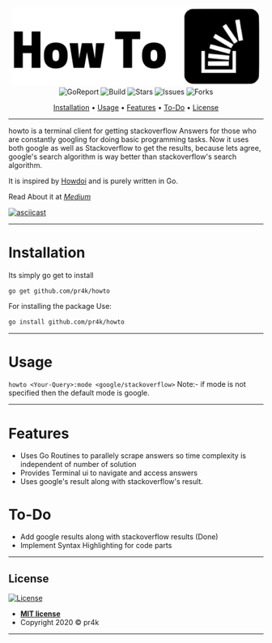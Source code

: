 

<p align="center">
    <img src="images/logo.png" width="490" alt"howto" >
    <br>
    <img src="https://goreportcard.com/badge/github.com/pr4k/howto"
        alt="GoReport">
    <img src="https://travis-ci.com/pr4k/howto.svg?branch=master" alt="Build">
    <img src="https://img.shields.io/github/stars/pr4k/howto" alt="Stars">
    <img src="https://img.shields.io/github/issues/pr4k/howto" alt="Issues">
    <img src="https://img.shields.io/github/forks/pr4k/howto" alt="Forks">
</p>
<p align="center">
    <a href="#installation">Installation</a> •
    <a href="#usage">Usage</a> •
    <a href="#features">Features</a> •
    <a href="#to-do">To-Do</a> •
    <a href="#license">License</a>
</p>

---
howto is a terminal client for getting stackoverflow Answers for those who are constantly googling for doing basic programming tasks.
Now it uses both google as well as Stackoverflow to get the results, because lets agree, google's search algorithm is way better than stackoverflow's search algorithm.

It is inspired by [Howdoi](https://github.com/gleitz/howdoi) and is purely written in Go.

Read About it at *[Medium](https://medium.com/better-programming/how-i-use-stackoverflow-with-just-a-terminal-go-17548716ab61?source=---------2------------------)*

[![asciicast](https://asciinema.org/a/Fh5xrpejzh2miP88NZtLED5gm.svg)](https://asciinema.org/a/Fh5xrpejzh2miP88NZtLED5gm)

---

# Installation

Its simply go get to install
```
go get github.com/pr4k/howto 

```

For installing the package Use:

```bash
go install github.com/pr4k/howto 
```
---
# Usage


```howto <Your-Query>:mode <google/stackoverflow>```
Note:- if mode is not specified then the default mode is google.

---
# Features
 - Uses Go Routines to parallely scrape answers so time complexity is independent of number of solution
 - Provides Terminal ui to navigate and access answers
 - Uses google's result along with stackoverflow's result.

# To-Do
- Add google results along with stackoverflow results (Done)
- Implement Syntax Highlighting for code parts

---

## License

[![License](https://img.shields.io/github/license/pr4k/howto)](http://badges.mit-license.org)

- **[MIT license](http://opensource.org/licenses/mit-license.php)**
- Copyright 2020 © pr4k
---
